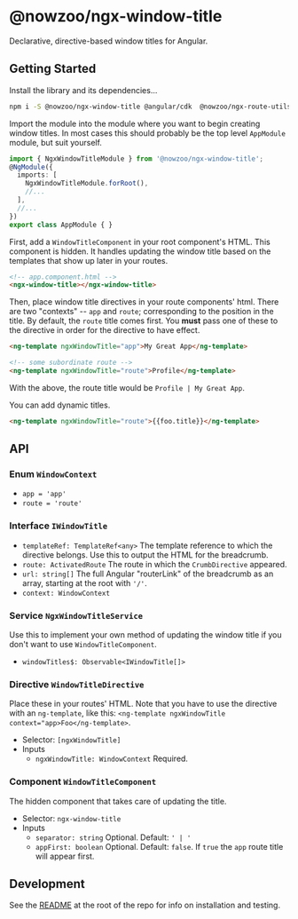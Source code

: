 # @nowzoo/ngx-window-title

Declarative, directive-based window titles for Angular.

## Getting Started

Install the library and its dependencies...
```bash 
npm i -S @nowzoo/ngx-window-title @angular/cdk  @nowzoo/ngx-route-utils
```

Import the module into the module where you want to begin creating window titles. In most cases this should probably be the top level `AppModule` module, but suit yourself.
```ts
import { NgxWindowTitleModule } from '@nowzoo/ngx-window-title';
@NgModule({
  imports: [
    NgxWindowTitleModule.forRoot(),
    //...
  ],
  //...
})
export class AppModule { }
```


First, add a `WindowTitleComponent` in your root component's HTML. This component is hidden. It handles updating the window title based on the templates that show up later in your routes.

```html
<!-- app.component.html -->
<ngx-window-title></ngx-window-title>
```
Then, place window title directives in your route components' html. There are two "contexts" --
`app` and `route`; corresponding to the position in the title. By default, the `route` title comes first. You **must** pass one of these to the directive in order for the directive to have effect. 

```html
<ng-template ngxWindowTitle="app">My Great App</ng-template>
```

```html
<!-- some subordinate route -->
<ng-template ngxWindowTitle="route">Profile</ng-template>
```

With the above, the route title would be `Profile | My Great App`.

You can add dynamic titles.
```html
<ng-template ngxWindowTitle="route">{{foo.title}}</ng-template>
```



## API

### Enum `WindowContext`

- `app = 'app'`
- `route = 'route'`

### Interface `IWindowTitle`

 - `templateRef: TemplateRef<any>` The template reference to which the directive belongs. Use this to output the HTML for the breadcrumb.
 - `route: ActivatedRoute` The route in which the `CrumbDirective` appeared.
 - `url: string[]` The full Angular "routerLink" of the breadcrumb as an array, starting at the root with `'/'`.
 - `context: WindowContext`


### Service `NgxWindowTitleService`
Use this to implement your own method of updating the window title if you don't want to use `WindowTitleComponent`.
- `windowTitles$: Observable<IWindowTitle[]>` 

### Directive `WindowTitleDirective`

Place these in your routes' HTML. Note that you have to use the directive with an `ng-template`, like this: `<ng-template ngxWindowTitle context="app>Foo</ng-template>`.

- Selector: `[ngxWindowTitle]` 
- Inputs
    - `ngxWindowTitle: WindowContext` Required.

### Component `WindowTitleComponent`

The hidden component that takes care of updating the title.

- Selector: `ngx-window-title`
- Inputs
    - `separator: string` Optional. Default: `' | '`
    - `appFirst: boolean` Optional. Default: `false`. If `true` the `app` route title will appear first.


## Development

See the [README](https://github.com/nowzoo/ngx) at the root of the repo for info on installation and testing.